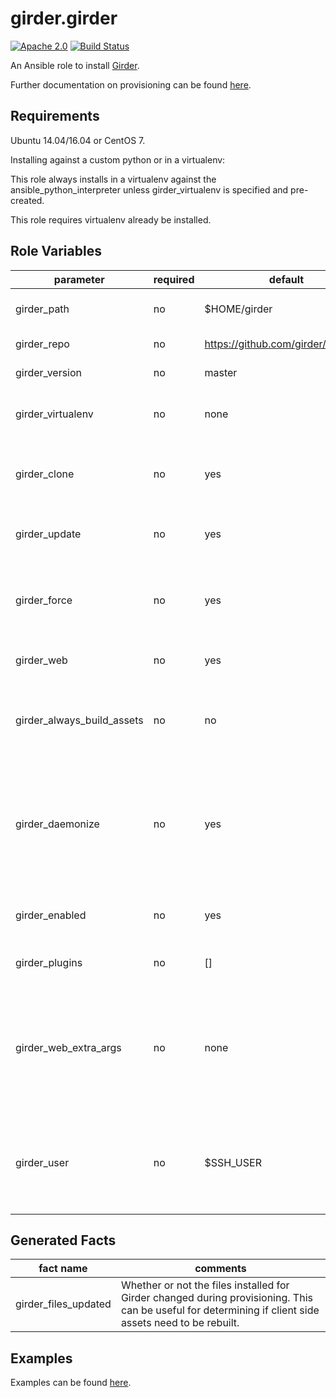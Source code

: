 girder.girder
=============
[![Apache 2.0](https://img.shields.io/badge/license-Apache%202-blue.svg)](https://raw.githubusercontent.com/girder/ansible-role-girder/master/LICENSE)
[![Build Status](https://travis-ci.org/girder/ansible-role-girder.svg?branch=master)](https://travis-ci.org/girder/ansible-role-girder)

An Ansible role to install [Girder](https://github.com/girder/girder).

Further documentation on provisioning can be found [here](https://girder.readthedocs.io/en/latest/provisioning.html).

Requirements
------------

Ubuntu 14.04/16.04 or CentOS 7.

Installing against a custom python or in a virtualenv:

This role always installs in a virtualenv against the ansible_python_interpreter unless girder_virtualenv is specified and pre-created.

This role requires virtualenv already be installed.


Role Variables
--------------

| parameter                  | required | default        | comments                                                                                                                                                            |
| -------------------------- | -------- | ------------------------------------ | ------------------------------------------------------------------------------------------------------------------------------------------------------------------- |
| girder_path                | no       | $HOME/girder                         | Path to download and build Girder in.                                                                                                                               |
| girder_repo                | no       | https://github.com/girder/girder.git | Git origin for fetching Girder.                                                                                                                                     |
| girder_version             | no       | master                               | Git commit-ish for fetching Girder.                                                                                                                                 |
| girder_virtualenv          | no       | none                                 | Path to a Python virtual environment to install Girder in.                                                                                                          |
| girder_clone               | no       | yes                                  | Whether provisioning should clone Girder into `girder_path`.                                                                                                        |
| girder_update              | no       | yes                                  | Whether provisioning should fetch new versions via git.                                                                                                             |
| girder_force               | no       | yes                                  | Whether provisioning should discard modified files in the working directory.                                                                                        |
| girder_web                 | no       | yes                                  | Whether to build the Girder web client.                                                                                                                             |
| girder_always_build_assets | no       | no                                   | Whether to always rebuild client side assets (has no effect if girder_web is disabled).                                                                             |
| girder_daemonize           | no       | yes                                  | Whether to install the relevant service files (systemd or upstart). Disabling this can be useful inside of containers which might not have an init system.          |
| girder_enabled             | no       | yes                                  | Whether to enable the installed service (requires `girder_daemonize`).                                                                                              |
| girder_plugins             | no       | []                                   | List of paths to external plugins to install.                                                                                                                       |
| girder_web_extra_args      | no       | none                                 | Any additional arguments to pass to `girder-install web`. Passing `--all-plugins` can be useful if your environment doesn't have access to Mongo at provision time. |
| girder_user                | no       | $SSH_USER                            | The (already existing) user to run Girder under, this defaults to `ansible_user_id` which is typically the user Ansible is running under.                           |

Generated Facts
---------------

| fact name                 | comments                                                                                                                                                |
| ------------------------- | ------------------------------------------------------------------------------------------------------------------------------------------------------- |
| girder_files_updated      | Whether or not the files installed for Girder changed during provisioning. This can be useful for determining if client side assets need to be rebuilt. |

Examples
--------
Examples can be found [here](https://github.com/girder/girder/tree/master/devops/ansible/examples).
